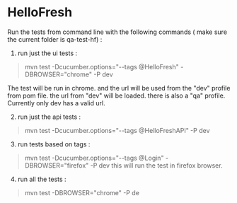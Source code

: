 # HelloFresh

Run the tests from command line with the following commands ( make sure the current folder is qa-test-hf) :

1) run just the ui tests :
>mvn test -Dcucumber.options="--tags @HelloFresh" -DBROWSER="chrome" -P dev

The test will be run in chrome. and the url will be used from the "dev" profile from pom file. the url from "dev" will be loaded. there is also
a "qa" profile. Currently only dev has a valid url.

2) run just the api tests :
>mvn test -Dcucumber.options="--tags @HelloFreshAPI" -P dev

3) run tests based on tags :
>mvn test -Dcucumber.options="--tags @Login" -DBROWSER="firefox" -P dev
this will run the test in firefox browser.

4) run all the tests :
>mvn test -DBROWSER="chrome" -P de
